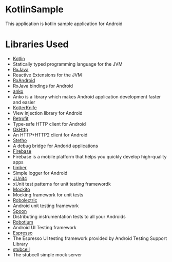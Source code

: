 # KotlinSample
This application is kotlin sample application for Android

# Libraries Used
- [Kotlin](https://kotlinlang.org/)
 - Statically typed programming language for the JVM
- [RxJava](https://github.com/ReactiveX/RxJava)
 - Reactive Extensions for the JVM
- [RxAndroid](https://github.com/ReactiveX/RxAndroid)
 - RxJava bindings for Android
- [anko](https://github.com/Kotlin/anko)
 - Anko is a library which makes Android application development faster and easier
- [KotterKnife](https://github.com/JakeWharton/kotterknife)
 - View injection library for Android
- [Retrofit](https://github.com/square/retrofit)
 - Type-safe HTTP client for Android
- [OkHttp](https://github.com/square/okhttp)
 - An HTTP+HTTP2 client for Android
- [Stetho](http://facebook.github.io/stetho/)
 - A debug bridge for Andorid applications
- [Firebase](https://github.com/firebase/)
 - Firebase is a mobile platform that helps you quickly develop high-quality apps
- [timber](https://github.com/JakeWharton/timber)
 - Simple logger for Android
- [JUnit4](http://junit.org/junit4/)
 - xUnit test patterns for unit testing framewordk
- [Mockito](http://mockito.org/)
 - Mocking framework for unit tests
- [Robolectric](http://robolectric.org/)
 - Android unit testing framework
- [Spoon](http://square.github.io/spoon/)
 - Distributing instrumentation tests to all your Androids 
- [Robotium](https://github.com/RobotiumTech/robotium)
 - Android UI Testing framework
- [Espresso](https://google.github.io/android-testing-support-library/docs/espresso/index.html)
 - The Espresso UI testing framework provided by Android Testing Support Library
- [stubcell](https://github.com/yosuke-furukawa/stubcell)
 - The stubcell simple mock server
